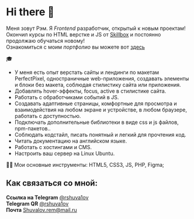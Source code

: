 # Hi there 👋
Меня зовут Рэм. Я *Frontend* разработчик, открытый к новым проектам!  
Окончил курсы по HTML верстке и JS от [Skillbox](https://skillbox.ru/) и постоянно продолжаю обучаться новому!  
Ознакомиться с моим *портфолио* вы можете вот [здесь](https://github.com/rshuva1ov?tab=repositories)

🎓

- У меня есть опыт верстать сайты и лендинги по макетам PerfectPixel, одностраничные web-приложения, создавать элементы и блоки без макета, соблюдая стилистику сайта или приложения.
- Добавлять hover-эффекты, focus, active в стилистике сайта.
- Работать с обработчиками событий в JS.
- Создавать адаптивные страницы, комфортные для просмотра и взаимодействия на любом экране и устройстве, в любом браузере, работать с доступностью.
- Подключать дополнительные библиотеки в виде css и js файлов, npm-пакетов..
- Соблюдать кодстайл, писать понятный и легкий для прочтения код.
- Читать документацию на английском языке.
- Работать с хостингами и CMS.
- Настроить ваш сервер на Linux Ubuntu.

👩‍💻 Мои основные инструменты: HTML5, CSS3, JS, PHP, Figma;

## Как связаться со мной:  
**Ссылка на Telegram** [@rshuva1ov](https://t.me/rshuva1ov/)  
**Telegram QR** [@rshuva1ov](https://user-images.githubusercontent.com/102639623/173983628-a42a5093-2bc4-4f37-9b08-9c9e82f47a4c.png)  
**Почта** Shuvalov.rem@mail.ru 
